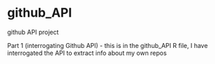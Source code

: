 # github_API
 github API project
 
 Part 1 (interrogating Github API) - this is in the github_API R file, I have interrogated the API to extract info about my own repos
